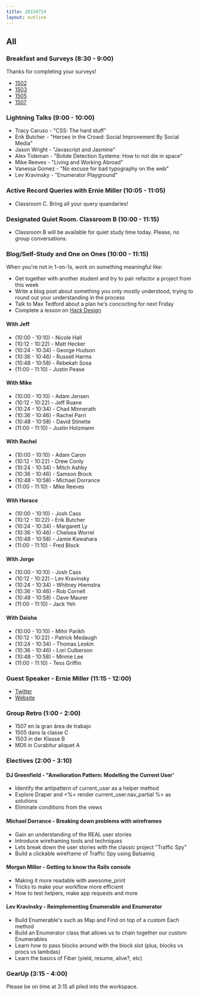 ```yaml
---
title: 20150724
layout: outline
---
```


## All

### Breakfast and Surveys (8:30 - 9:00)

Thanks for completing your surveys!

* [1502](https://docs.google.com/a/casimircreative.com/forms/d/1y3f6xRunuAZ_2C8jXFA4mwNDauGDpkUfh9HRakChe08/viewform)
* [1503](https://docs.google.com/a/casimircreative.com/forms/d/13R_-cGFE04WBoG2RkRdMwc31Lzox1WfLufytgii51VI/viewform)
* [1505](https://docs.google.com/a/casimircreative.com/forms/d/1SGp4K7lq6aSM7K9XLGPJgFWWsaurcAOTthLuZH7sjxg/viewform)
* [1507](https://docs.google.com/a/casimircreative.com/forms/d/1OoY7DxguWiY2cDvrcWBqEPG3lTJbuLQaUi9V93DJtGs/viewform)

### Lightning Talks (9:00 - 10:00)

* Tracy Caruso - "CSS: The hard stuff"
* Erik Butcher - "Heroes in the Crowd: Social Improvement By Social Media"
* Jason Wright - "Javascript and Jasmine"
* Alex Tideman - "Bolide Detection Systems: How to not die in space"
* Mike Reeves - "Living and Working Abroad"
* Vanessa Gomez - "No excuse for bad typography on the web"
* Lev Kravinsky - "Enumerator Playground"


### Active Record Queries with Ernie Miller (10:05 - 11:05)

* Classroom C. Bring all your query quandaries!

### Designated Quiet Room. Classroom B (10:00 - 11:15)

* Classroom B will be available for quiet study time today. Please, no group conversations.

### Blog/Self-Study and One on Ones (10:00 - 11:15)

When you're not in 1-on-1s, work on something meaningful like:

* Get together with another student and try to pair refactor a project from this week
* Write a blog post about something you only mostly understood, trying to round out
your understanding in the process
* Talk to Max Tedford about a plan he's concocting for next Friday
* Complete a lesson on [Hack Design](https://hackdesign.org/)


#### With Jeff

* (10:00 - 10:10) - Nicole Hall
* (10:12 - 10:22) - Matt Hecker
* (10:24 - 10:34) - George Hudson
* (10:36 - 10:46) - Russell Harms
* (10:48 - 10:58) - Rebekah Sosa
* (11:00 - 11:10) - Justin Pease

#### With Mike

* (10:00 - 10:10) - Adam Jensen
* (10:12 - 10:22) - Jeff Ruane
* (10:24 - 10:34) - Chad Minnerath
* (10:36 - 10:46) - Rachel Parri
* (10:48 - 10:58) - David Stinette
* (11:00 - 11:10) - Justin Holzmann

#### With Rachel

* (10:00 - 10:10) - Adam Caron
* (10:12 - 10:22) - Drew Conly
* (10:24 - 10:34) - Mitch Ashby
* (10:36 - 10:46) - Samson Brock
* (10:48 - 10:58) - Michael Dorrance
* (11:00 - 11:10) - Mike Reeves

#### With Horace

* (10:00 - 10:10) - Josh Cass
* (10:12 - 10:22) - Erik Butcher
* (10:24 - 10:34) - Margarett Ly
* (10:36 - 10:46) - Chelsea Worrel
* (10:48 - 10:58) - Jamie Kawahara
* (11:00 - 11:10) - Fred Block

#### With Jorge

* (10:00 - 10:10) - Josh Cass
* (10:12 - 10:22) - Lev Kravinsky
* (10:24 - 10:34) - Whitney Hiemstra
* (10:36 - 10:46) - Rob Cornell
* (10:48 - 10:58) - Dave Maurer
* (11:00 - 11:10) - Jack Yeh

#### With Daisha

* (10:00 - 10:10) - Mihir Parikh
* (10:12 - 10:22) - Patrick Medaugh
* (10:24 - 10:34) - Thomas Leskin
* (10:36 - 10:46) - Lori Culberson
* (10:48 - 10:58) - Minnie Lee
* (11:00 - 11:10) - Tess Griffin


### Guest Speaker - Ernie Miller (11:15 - 12:00)

* [Twitter](https://twitter.com/erniemiller)
* [Website](http://erniemiller.org/)

### Group Retro (1:00 - 2:00)

* 1507 en la gran área de trabajo
* 1505 dans la classe C
* 1503 in der Klasse B
* MDII in Curabitur aliquet A

### Electives (2:00 - 3:10)

#### DJ Greenfield - "Amelioration Pattern: Modelling the Current User'

- Identify the antipattern of current_user as a helper method
- Explore Draper and <%= render current_user.nav_partial %> as solutions
- Eliminate conditions from the views

#### Michael Dorrance - Breaking down problems with wireframes

- Gain an understanding of the REAL user stories
- Introduce wireframing tools and techniques
- Lets break down the user stories with the classic project "Traffic Spy"
- Build a clickable wireframe of Traffic Spy using Balsamiq

#### Morgan Miller - Getting to know the Rails console

- Making it more readable with awesome_print
- Tricks to make your workflow more efficient
- How to test helpers, make app requests and more

#### Lev Kravinsky - Reimplementing Enumerable and Enumerator

- Build Enumerable's such as Map and Find on top of a custom Each method
- Build an Enumerator class that allows us to chain together our custom Enumerables
- Learn how to pass blocks around with the block slot (plus, blocks vs procs vs lambdas)
- Learn the basics of Fiber (yield, resume, alive?, etc)

### GearUp (3:15 - 4:00)

Please be on time at 3:15 all piled into the workspace.
